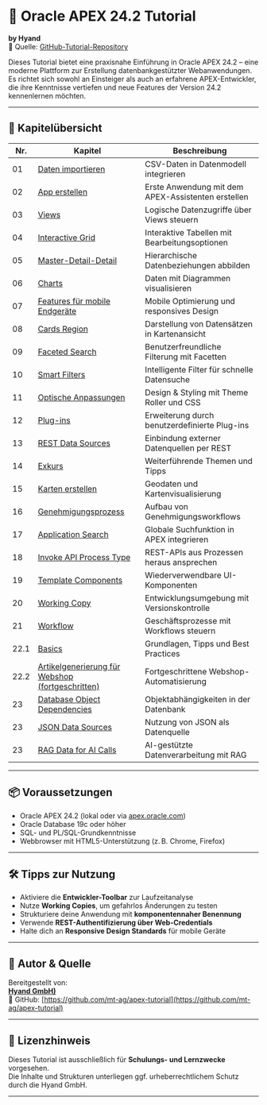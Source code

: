 # 📘 Oracle APEX 24.2 Tutorial  
**by Hyand**  
🔗 Quelle: [GitHub-Tutorial-Repository](https://github.com/mt-ag/apex-tutorial)

Dieses Tutorial bietet eine praxisnahe Einführung in Oracle APEX 24.2 – eine moderne Plattform zur Erstellung datenbankgestützter Webanwendungen. Es richtet sich sowohl an Einsteiger als auch an erfahrene APEX-Entwickler, die ihre Kenntnisse vertiefen und neue Features der Version 24.2 kennenlernen möchten.

---

## 🧱 Kapitelübersicht

| Nr. | Kapitel | Beschreibung |
|-----|---------|--------------|
| 01 | [Daten importieren](https://github.com/mt-ag/apex-tutorial/blob/24.2/docs/Kapitel-01/Kapitel-01%20-%20Daten%20importieren.md) | CSV-Daten in Datenmodell integrieren |
| 02 | [App erstellen](https://github.com/mt-ag/apex-tutorial/blob/24.2/docs/Kapitel-02/Kapitel-02%20-%20App%20erstellen.md) | Erste Anwendung mit dem APEX-Assistenten erstellen |
| 03 | [Views](https://github.com/mt-ag/apex-tutorial/blob/24.2/docs/Kapitel-03/Kapitel-03%20-%20Views.md) | Logische Datenzugriffe über Views steuern |
| 04 | [Interactive Grid](https://github.com/mt-ag/apex-tutorial/blob/24.2/docs/Kapitel-04/Kapitel-04%20-%20Interactive%20Grid.md) | Interaktive Tabellen mit Bearbeitungsoptionen |
| 05 | [Master-Detail-Detail](https://github.com/mt-ag/apex-tutorial/blob/24.2/docs/Kapitel-05/Kapitel-05%20-%20Master-Detail-Detail.md) | Hierarchische Datenbeziehungen abbilden |
| 06 | [Charts](https://github.com/mt-ag/apex-tutorial/blob/24.2/docs/Kapitel-06/Kapitel-06%20-%20Charts.md) | Daten mit Diagrammen visualisieren |
| 07 | [Features für mobile Endgeräte](https://github.com/mt-ag/apex-tutorial/blob/24.2/docs/Kapitel-07/Kapitel-07%20-%20Features%20f%C3%BCr%20mobile%20Endger%C3%A4te.md) | Mobile Optimierung und responsives Design |
| 08 | [Cards Region](https://github.com/mt-ag/apex-tutorial/blob/24.2/docs/Kapitel-08/Kapitel-08%20-%20Cards%20Region.md) | Darstellung von Datensätzen in Kartenansicht |
| 09 | [Faceted Search](https://github.com/mt-ag/apex-tutorial/blob/24.2/docs/Kapitel-09/Kapitel-09%20-%20Faceted%20Search.md) | Benutzerfreundliche Filterung mit Facetten |
| 10 | [Smart Filters](https://github.com/mt-ag/apex-tutorial/blob/24.2/docs/Kapitel-10/Kapitel-10%20-%20Smart%20Filters.md) | Intelligente Filter für schnelle Datensuche |
| 11 | [Optische Anpassungen](https://github.com/mt-ag/apex-tutorial/blob/24.2/docs/Kapitel-11/Kapitel-11%20-%20Optische%20Anpassungen.md) | Design & Styling mit Theme Roller und CSS |
| 12 | [Plug-ins](https://github.com/mt-ag/apex-tutorial/blob/24.2/docs/Kapitel-12/Kapitel-12%20-%20Plug-ins.md) | Erweiterung durch benutzerdefinierte Plug-ins |
| 13 | [REST Data Sources](https://github.com/mt-ag/apex-tutorial/blob/24.2/docs/Kapitel-13/Kapitel-13%20-%20Rest%20Data%20Sources.md) | Einbindung externer Datenquellen per REST |
| 14 | [Exkurs](https://github.com/mt-ag/apex-tutorial/blob/24.2/docs/Kapitel-14/Kapitel-14%20-%20Exkurs.md) | Weiterführende Themen und Tipps |
| 15 | [Karten erstellen](https://github.com/mt-ag/apex-tutorial/blob/24.2/docs/Kapitel-15/Kapitel-15%20-%20Karten%20erstellen.md) | Geodaten und Kartenvisualisierung |
| 16 | [Genehmigungsprozess](https://github.com/mt-ag/apex-tutorial/blob/24.2/docs/Kapitel-16/Kapitel-16%20-%20Genehmigungsprozess%20.md) | Aufbau von Genehmigungsworkflows |
| 17 | [Application Search](https://github.com/mt-ag/apex-tutorial/blob/24.2/docs/Kapitel-17/Kapitel-17%20-%20Application%20Search.md) | Globale Suchfunktion in APEX integrieren |
| 18 | [Invoke API Process Type](https://github.com/mt-ag/apex-tutorial/blob/24.2/docs/Kapitel-18/Kapitel-18%20-%20Invoke%20API%20Process%20Type.md) | REST-APIs aus Prozessen heraus ansprechen |
| 19 | [Template Components](https://github.com/mt-ag/apex-tutorial/blob/24.2/docs/Kapitel-19/Kapitel-19%20-%20Template%20Components.md) | Wiederverwendbare UI-Komponenten |
| 20 | [Working Copy](https://github.com/mt-ag/apex-tutorial/blob/24.2/docs/Kapitel-20/Kapitel-20%20-%20Working%20Copy.md) | Entwicklungsumgebung mit Versionskontrolle |
| 21 | [Workflow](https://github.com/mt-ag/apex-tutorial/blob/24.2/docs/Kapitel-21/Kapitel-21%20-%20Workflow.md) | Geschäftsprozesse mit Workflows steuern |
| 22.1 | [Basics](https://github.com/mt-ag/apex-tutorial/blob/24.2/docs/Kapitel-22/Kapitel-22.1%20-%20Basics.md) | Grundlagen, Tipps und Best Practices |
| 22.2 | [Artikelgenerierung für Webshop (fortgeschritten)](https://github.com/mt-ag/apex-tutorial/blob/24.2/docs/Kapitel-22/Kapitel-22.2%20-%20Article%20generation%20for%20Webshop%20(advanced).md) | Fortgeschrittene Webshop-Automatisierung |
| 23 | [Database Object Dependencies](https://github.com/mt-ag/apex-tutorial/blob/24.2/docs/Kapitel-23/Kapitel-23%20-%20Database%20Object%20Dependencies.md) | Objektabhängigkeiten in der Datenbank |
| 23 | [JSON Data Sources](https://github.com/mt-ag/apex-tutorial/blob/24.2/docs/Kapitel-23/Kapitel-23%20-%20JSON%20Data%20Sources.md) | Nutzung von JSON als Datenquelle |
| 23 | [RAG Data for AI Calls](https://github.com/mt-ag/apex-tutorial/blob/24.2/docs/Kapitel-23/Kapitel-23%20-%20RAG%20Data%20for%20AI%20Calls.md) | AI-gestützte Datenverarbeitung mit RAG |

---

## 📦 Voraussetzungen

- Oracle APEX 24.2 (lokal oder via [apex.oracle.com](https://apex.oracle.com))  
- Oracle Database 19c oder höher  
- SQL- und PL/SQL-Grundkenntnisse  
- Webbrowser mit HTML5-Unterstützung (z. B. Chrome, Firefox)

---

## 🛠 Tipps zur Nutzung

- Aktiviere die **Entwickler-Toolbar** zur Laufzeitanalyse  
- Nutze **Working Copies**, um gefahrlos Änderungen zu testen  
- Strukturiere deine Anwendung mit **komponentennaher Benennung**  
- Verwende **REST-Authentifizierung über Web-Credentials**  
- Halte dich an **Responsive Design Standards** für mobile Geräte

---

## 👥 Autor & Quelle

Bereitgestellt von:  
**[Hyand GmbH)](https://www.hyand.com)**  
🔗 GitHub: [https://github.com/mt-ag/apex-tutorial](https://github.com/mt-ag/apex-tutorial)

---

## 📌 Lizenzhinweis

Dieses Tutorial ist ausschließlich für **Schulungs- und Lernzwecke** vorgesehen.  
Die Inhalte und Strukturen unterliegen ggf. urheberrechtlichem Schutz durch die Hyand GmbH.

---
